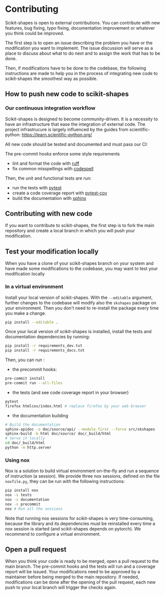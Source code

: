 Contributing
============

Scikit-shapes is open to external contributions. You can contribute with new features, bug fixing, typo fixing, documentation improvement or whatever you think could be improved.

The first step is to open an issue describing the problem you have or the modification you want to implement. The issue discussion will serve as a place to discuss about what to do next and to assign the work that has to be done.

Then, if modifications have to be done to the codebase, the following instructions are made to help you in the process of integrating new code to scikit-shapes the smoothest way as possible.

How to push new code to scikit-shapes
-------------------------------------

### Our continuous integration workflow

Scikit-shapes is designed to become community-driven. It is a necessity to have an infrastructure that ease the integration of external code. The project infrastrucure is largely influenced by the guides from scientific-python: https://learn.scientific-python.org/

All new code should be tested and documented and must pass our CI:

The pre-commit hooks enforce some style requirements
- lint and format the code with [ruff](https://docs.astral.sh/ruff/)
- fix common misspellings with [codespell](https://github.com/codespell-project/codespell)

Then, the unit and functional tests are run:
- run the tests with [pytest](https://docs.pytest.org/en/8.0.x/)
- create a code coverage report with [pytest-cov](https://pytest-cov.readthedocs.io/en/latest/)
- build the documentation with [sphinx](https://www.sphinx-doc.org/en/master/)

Contributing with new code
--------------------------

If you want to contribute to scikit-shapes, the first step is to fork the main repository and create a local branch in which you will push your modification.

Test your modification locally
------------------------------

When you have a clone of your scikit-shapes branch on your system and have made some modifications to the codebase, you may want to test your modification locally

### In a virtual environment

Install your local version of scikit-shapes. With the `--editable` argument, further changes to the codebase will modify also the `skshapes` package on your environment. Then you don't need to re-install the package every time you make a change.
```bash
pip install --editable .
```

Once your local version of scikit-shapes is installed, install the tests and documentation dependencies by running:
```bash
pip install -r requirements_dev.txt
pip install -r requirements_docs.txt
```

Then, you can run :

- the precommit hooks:

```bash
pre-commit install
pre-commit run --all-files
```

- the tests (and see code coverage report in your browser)

```bash
pytest
firefox htmlcov/index.html # replace firefox by your web browser
```
- the documentation building

```bash
# Build the documentation
sphinx-apidoc -o doc/source/api/ --module-first --force src/skshapes
sphinx-build -b html doc/source/ doc/_build/html
# Serve it locally
cd doc/_build/html
python -m http.server
```

### Using nox

Nox is a solution to build virtual environment on-the-fly and run a sequence of instruction (a session). We provide three nox sessions, defined on the file `noxfile.py`, they can be run with the following instructions:

```bash
pip install nox
nox -s tests
nox -s documentation
nox -s precommit
nox # Run all the sessions
```

Note that running nox sessions for scikit-shapes is very time-consuming, because the library and its dependencies must be reinstalled every time a nox session is started (and scikit-shapes depends on pytorch). We recommend to configure a virtual environment.

Open a pull request
-------------------

When you think your code is ready to be merged, open a pull request to the main branch. The pre-commit hooks and the tests will run and a coverage report will be issued. Your modifications need to be approved by a maintainer before being merged to the main repository. If needed, modifications can be done after the opening of the pull request, each new push to your local branch will trigger the checks again.
